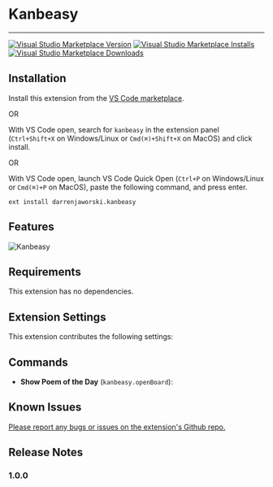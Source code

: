 # Kanbeasy

<!-- TODO description -->

---

[![Visual Studio Marketplace Version](https://img.shields.io/visual-studio-marketplace/v/darrenjaworski.kanbeasy?color=blue&logo=visual-studio)](https://marketplace.visualstudio.com/items?itemName=darrenjaworski.kanbeasy&WT.mc_id=darrenjaworski)
[![Visual Studio Marketplace Installs](https://img.shields.io/visual-studio-marketplace/i/darrenjaworski.poem-of-the-day?logo=visualstudio)](https://marketplace.visualstudio.com/items?itemName=darrenjaworski.kanbeasy&WT.mc_id=darrenjaworski)
[![Visual Studio Marketplace Downloads](https://img.shields.io/visual-studio-marketplace/d/darrenjaworski.poem-of-the-day?logo=visualstudio)](https://marketplace.visualstudio.com/items?itemName=darrenjaworski.kanbeasy&WT.mc_id=darrenjaworski)

## Installation

Install this extension from the [VS Code marketplace](https://marketplace.visualstudio.com/items?itemName=DarrenJaworski.kanbeasy).

OR

With VS Code open, search for `kanbeasy` in the extension panel (`Ctrl+Shift+X` on Windows/Linux or `Cmd(⌘)+Shift+X` on MacOS) and click install.

OR

With VS Code open, launch VS Code Quick Open (`Ctrl+P` on Windows/Linux or `Cmd(⌘)+P` on MacOS), paste the following command, and press enter.

`ext install darrenjaworski.kanbeasy`

## Features

<!-- TODO features overviews -->

![Kanbeasy](https://raw.githubusercontent.com/darrenjaworski/poem-of-the-day/refs/heads/main/kanbeasy-preview.png)

## Requirements

This extension has no dependencies.

## Extension Settings

This extension contributes the following settings:

## Commands

- **Show Poem of the Day** (`kanbeasy.openBoard`):

## Known Issues

[Please report any bugs or issues on the extension's Github repo.](https://github.com/darrenjaworski/vscode-kanbeasy/issues/new)

## Release Notes

### 1.0.0
